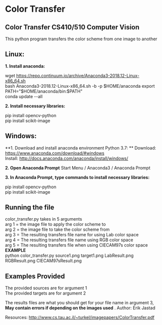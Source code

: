 # Color Transfer
## Color Transfer CS410/510 Computer Vision
This python program transfers the color scheme from one image to another

## Linux: 

**1. Install anaconda:**

wget https://repo.continuum.io/archive/Anaconda3-2018.12-Linux-x86_64.sh  
bash Anaconda3-2018.12-Linux-x86_64.sh -b -p $HOME/anaconda  
export PATH="$HOME/anaconda/bin:$PATH"  
conda update --all  

**2. Install necessary libraries:**

pip install opencv-python  
pip install scikit-image  


## Windows: 

**1. Download and install anaconda environment Python 3.7: **
Download: https://www.anaconda.com/download/#windows  
Install: http://docs.anaconda.com/anaconda/install/windows/  

**2. Open Anaconda Prompt**
Start Menu / Anaconda3 / Anaconda Prompt  

**3. In Anaconda Prompt, type commands to install necessary libraries:**

pip install opencv-python  
pip install scikit-image  

## Running the file
color_transfer.py takes in 5 arguments  
arg 1 = the image file to apply the color scheme to  
arg 2 = the image file to take the color scheme from  
arg 3 = The resulting transfers file name for using Lab color space  
arg 4 = The resulting transfers file name using RGB color space  
arg 5 = The resulting transfers file when using CIECAM97s color space  
**EXAMPLE**  
python color_transfer.py source1.png target1.png LabResult.png RGBResult.png CIECAM97sResult.png  

## Examples Provided
The provided sources are for argument 1  
The provided targets are for argument 2  

The results files are what you should get for your file name in argument 3,
**May contain errors if depending on the images used**
.
Author: Erik Jastad  

Resources: http://www.cs.tau.ac.il/~turkel/imagepapers/ColorTransfer.pdf
